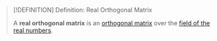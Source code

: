 >[!DEFINITION] Definition: Real Orthogonal Matrix
>
>A **real orthogonal matrix** is an [orthogonal matrix](../../Square%20Matrices/Orthogonal%20Matrices/Orthogonal%20Matrix.md) over the [field of the real numbers](../../../../Fields/The%20Real%20Numbers/index.md).
>